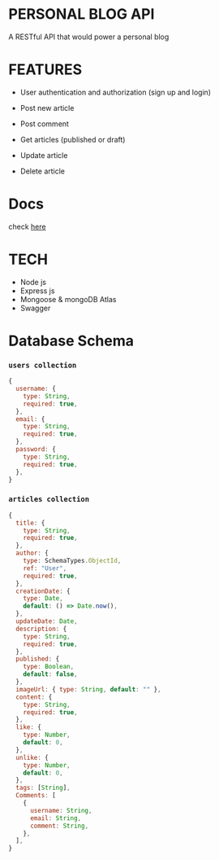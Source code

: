# PERSONAL BLOG API

A RESTful API that would power a personal blog

# FEATURES

- User authentication and authorization (sign up and login)

- Post new article

- Post comment

- Get articles (published or draft)

- Update article

- Delete article

# Docs

check [here](https://personal-blog-api-7cge.onrender.com/api-docs/)

# TECH

- Node js
- Express js
- Mongoose & mongoDB Atlas
- Swagger

# Database Schema

### `users collection`

```js
{
  username: {
    type: String,
    required: true,
  },
  email: {
    type: String,
    required: true,
  },
  password: {
    type: String,
    required: true,
  },
}
```

### `articles collection`

```js
{
  title: {
    type: String,
    required: true,
  },
  author: {
    type: SchemaTypes.ObjectId,
    ref: "User",
    required: true,
  },
  creationDate: {
    type: Date,
    default: () => Date.now(),
  },
  updateDate: Date,
  description: {
    type: String,
    required: true,
  },
  published: {
    type: Boolean,
    default: false,
  },
  imageUrl: { type: String, default: "" },
  content: {
    type: String,
    required: true,
  },
  like: {
    type: Number,
    default: 0,
  },
  unlike: {
    type: Number,
    default: 0,
  },
  tags: [String],
  Comments: [
    {
      username: String,
      email: String,
      comment: String,
    },
  ],
}
```
